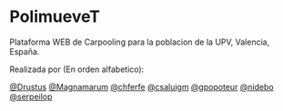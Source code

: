 PolimueveT
==========

Plataforma WEB de Carpooling para la poblacion de la UPV, Valencia, España.

Realizada por (En orden alfabetico):

[@Drustus](http://github.com/drustus)
[@Magnamarum](http://github.com/Magnamarum)
[@chferfe](http://github.com/chferfe)
[@csaluigm](http://github.com/csaluigm)
[@gpopoteur](http://github.com/gpopoteur)
[@nidebo](http://github.com/nidebo)
[@serpeilop](http://github.com/serpeilop)